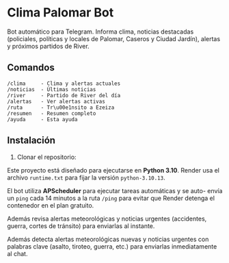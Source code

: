 # Clima Palomar Bot

Bot automático para Telegram. Informa clima, noticias destacadas (policiales, políticas y locales de Palomar, Caseros y Ciudad Jardín), alertas y próximos partidos de River.

## Comandos

```
/clima     - Clima y alertas actuales
/noticias  - Últimas noticias
/river     - Partido de River del día
/alertas   - Ver alertas activas
/ruta      - Tr\u00e1nsito a Ezeiza
/resumen   - Resumen completo
/ayuda     - Esta ayuda
```

## Instalación

1. Clonar el repositorio:

Este proyecto está diseñado para ejecutarse en **Python 3.10**. Render usa el
archivo `runtime.txt` para fijar la versión `python-3.10.13`.

El bot utiliza **APScheduler** para ejecutar tareas automáticas y se auto-
envía un `ping` cada 14 minutos a la ruta `/ping` para evitar que Render
detenga el contenedor en el plan gratuito.

Además revisa alertas meteorológicas y noticias urgentes (accidentes,
guerra, cortes de tránsito) para enviarlas al instante.

Además detecta alertas meteorológicas nuevas y noticias urgentes con palabras
clave (asalto, tiroteo, guerra, etc.) para enviarlas inmediatamente al chat.
